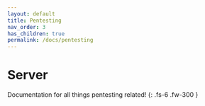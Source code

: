 ```yaml
---
layout: default
title: Pentesting
nav_order: 3
has_children: true
permalink: /docs/pentesting
---
```


# Server

Documentation for all things pentesting related!
{: .fs-6 .fw-300 }
